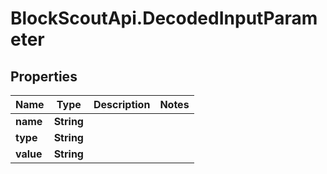 # BlockScoutApi.DecodedInputParameter

## Properties
Name | Type | Description | Notes
------------ | ------------- | ------------- | -------------
**name** | **String** |  | 
**type** | **String** |  | 
**value** | **String** |  | 
